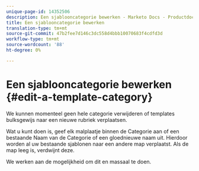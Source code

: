 ```yaml
---
unique-page-id: 14352506
description: Een sjablooncategorie bewerken - Marketo Docs - Productdocumentatie
title: Een sjablooncategorie bewerken
translation-type: tm+mt
source-git-commit: 47b2fee7d146c3dc558d4bbb10070683f4cdfd3d
workflow-type: tm+mt
source-wordcount: '88'
ht-degree: 0%

---
```



# Een sjablooncategorie bewerken {#edit-a-template-category}

We kunnen momenteel geen hele categorie verwijderen of templates bulksgewijs naar een nieuwe rubriek verplaatsen.

Wat u kunt doen is, geef elk malplaatje binnen de Categorie aan of een bestaande Naam van de Categorie of een gloednieuwe naam uit. Hierdoor worden al uw bestaande sjablonen naar een andere map verplaatst. Als de map leeg is, verdwijnt deze.

We werken aan de mogelijkheid om dit en massaal te doen.
